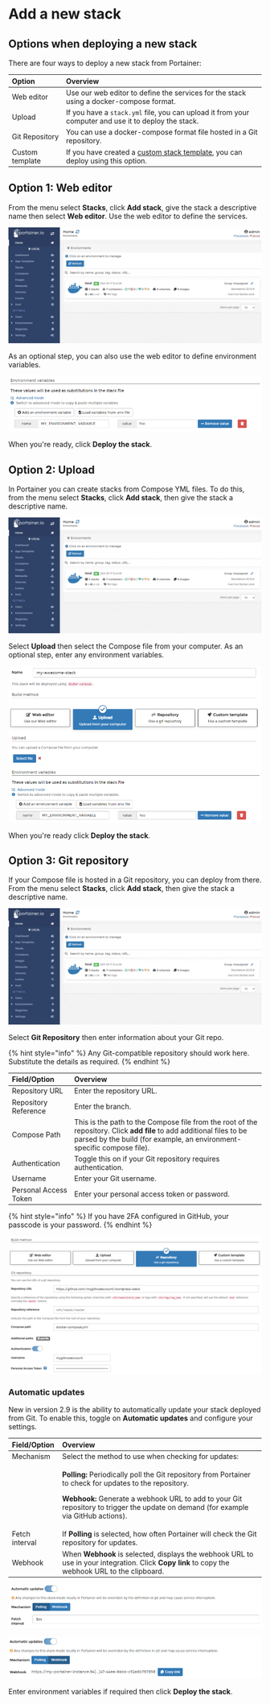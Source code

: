 # Add a new stack

## Options when deploying a new stack

There are four ways to deploy a new stack from Portainer:

| Option | Overview |
| :--- | :--- |
| Web editor | Use our web editor to define the services for the stack using a docker-compose format. |
| Upload | If you have a `stack.yml` file, you can upload it from your computer and use it to deploy the stack. |
| Git Repository | You can use a docker-compose format file hosted in a Git repository. |
| Custom template | If you have created a [custom stack template](../templates/custom.md), you can deploy using this option. |

## Option 1: Web editor

From the menu select **Stacks**, click **Add stack**, give the stack a descriptive name then select **Web editor**. Use the web editor to define the services.

![](../../../.gitbook/assets/2.9-stacks-add-1.gif)

As an optional step, you can also use the web editor to define environment variables.

![](../../../.gitbook/assets/stack-new-2.png)

When you're ready, click **Deploy the stack**.

## Option 2: Upload

In Portainer you can create stacks from Compose YML files. To do this, from the menu select **Stacks**, click **Add stack**, then give the stack a descriptive name.

![](../../../.gitbook/assets/2.9-stacks-add-1.gif)

Select **Upload** then select the Compose file from your computer. As an optional step, enter any environment variables.

![](../../../.gitbook/assets/stack-new-3.png)

When you're ready click **Deploy the stack**.

## Option 3: Git repository

If your Compose file is hosted in a Git repository, you can deploy from there. From the menu select **Stacks**, click **Add stack**, then give the stack a descriptive name.

![](../../../.gitbook/assets/2.9-stacks-add-1.gif)

Select **Git Repository** then enter information about your Git repo.

{% hint style="info" %}
Any Git-compatible repository should work here. Substitute the details as required.
{% endhint %}

| Field/Option | Overview |
| :--- | :--- |
| Repository URL | Enter the repository URL. |
| Repository Reference | Enter the branch. |
| Compose Path | This is the path to the Compose file from the root of the repository. Click **add file** to add additional files to be parsed by the build \(for example, an environment-specific compose file\). |
| Authentication | Toggle this on if your Git repository requires authentication. |
| Username | Enter your Git username. |
| Personal Access Token | Enter your personal access token or password. |

{% hint style="info" %}
If you have 2FA configured in GitHub, your passcode is your password.
{% endhint %}

![](../../../.gitbook/assets/2.9-stacks-add-github-1.png)

### Automatic updates

New in version 2.9 is the ability to automatically update your stack deployed from Git. To enable this, toggle on **Automatic updates** and configure your settings.

<table>
  <thead>
    <tr>
      <th style="text-align:left">Field/Option</th>
      <th style="text-align:left">Overview</th>
    </tr>
  </thead>
  <tbody>
    <tr>
      <td style="text-align:left">Mechanism</td>
      <td style="text-align:left">Select the method to use when checking for updates:</td>
    </tr>
    <tr>
      <td style="text-align:left"></td>
      <td style="text-align:left">
        <p><b>Polling:</b> Periodically poll the Git repository from Portainer to
          check for updates to the repository.</p>
        <p><b>Webhook:</b> Generate a webhook URL to add to your Git repository to
          trigger the update on demand (for example via GitHub actions).</p>
      </td>
    </tr>
    <tr>
      <td style="text-align:left">Fetch interval</td>
      <td style="text-align:left">If <b>Polling</b> is selected, how often Portainer will check the Git repository
        for updates.</td>
    </tr>
    <tr>
      <td style="text-align:left">Webhook</td>
      <td style="text-align:left">When <b>Webhook</b> is selected, displays the webhook URL to use in your
        integration. Click <b>Copy link</b> to copy the webhook URL to the clipboard.</td>
    </tr>
  </tbody>
</table>

![Automatic updates when using polling](../../../.gitbook/assets/2.9-stacks-add-github-2.png)

![Automatic updates when using a webhook](../../../.gitbook/assets/2.9-stacks-add-github-3.png)

Enter environment variables if required then click **Deploy the stack**.


